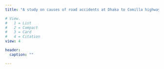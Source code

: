 ```yaml
---
title: "A study on causes of road accidents at Dhaka to Comilla highway"

# View.
#   1 = List
#   2 = Compact
#   3 = Card
#   4 = Citation
view: 4

header:
  caption: ""

---
```

